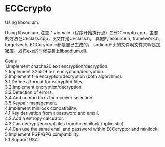 # ECCcrypto

Using libsodium.

Using libsodium.
  注意：winmain（程序开始执行点）在ECCcrypto.cpp，主要的方法在CEclass.cpp，头文件是CEclass.h。
  其他的resource.h,  framework.h,  targetver.h,  ECCcrypto.rc都是自己生成的。
  sodium开头的文件啊文件夹啊是加密库。发布exe的时候要带上libsodium.dll。
  

Goals  
1.Implement chacha20 text encryption/decryption.  
2.Implement X25519 text encryption/decryption.  
3.Implement file encryption/decryption (both algorithms).  
  3.1.Define a format for encrypted files.  
  3.2.Implement encryption/decryption.  
  3.3.Detection of errors.  
  3.4.Add combo boxs for receiver selection.  
  3.5.Keypair management.  
4.Implement minilock compatibility.  
  4.1.Key derivation from a password and email.  
  4.2.Add a entropy calculator.  
  4.3.Can decrypt/encrypt files from/to minilock.(optimistic)  
  4.4.Can use the same email and password within ECCcryptor and minilock.  
5.Implement PGP/GPG compatibility.  
  5.1.Support RSA.  
  
